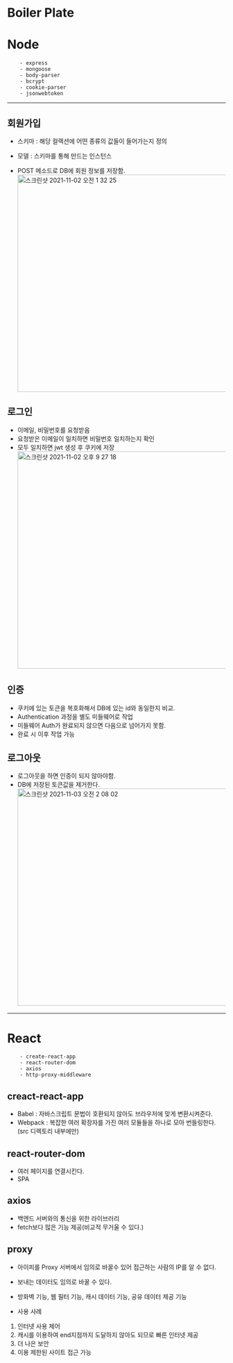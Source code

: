# Boiler Plate

# Node

```
    - express
    - mongoose
    - body-parser
    - bcrypt
    - cookie-parser
    - jsonwebtoken
```

---

## 회원가입

- 스키마 : 해당 컬렉션에 어떤 종류의 값들이 들어가는지 정의
- 모델 : 스키마를 통해 만드는 인스턴스

- POST 메소드로 DB에 회원 정보를 저장함.
  <img width="500" alt="스크린샷 2021-11-02 오전 1 32 25" src="https://user-images.githubusercontent.com/46489446/139707619-8ee7fc3b-2455-4587-a071-8051d6d66804.png">

## 로그인

- 이메일, 비밀번호를 요청받음
- 요청받은 이메일이 일치하면 비밀번호 일치하는지 확인
- 모두 일치하면 jwt 생성 후 쿠키에 저장
  <img width="500" alt="스크린샷 2021-11-02 오후 9 27 18" src="https://user-images.githubusercontent.com/46489446/139846076-b0bb548b-a0fc-49b9-b5d1-5f373f78c768.png">

## 인증

- 쿠키에 있는 토큰을 복호화해서 DB에 있는 id와 동일한지 비교.
- Authentication 과정을 별도 미들웨어로 작업
- 미들웨어 Auth가 완료되지 않으면 다음으로 넘어가지 못함.
- 완료 시 이후 작업 가능

## 로그아웃

- 로그아웃을 하면 인증이 되지 않아야함.
- DB에 저장된 토큰값을 제거한다.
  <img width="500" alt="스크린샷 2021-11-03 오전 2 08 02" src="https://user-images.githubusercontent.com/46489446/139912422-cd56939e-e9aa-4fac-ab22-871c9895df51.png">

---

# React

```
    - create-react-app
    - react-router-dom
    - axios
    - http-proxy-middleware
```

## creact-react-app

- Babel : 자바스크립트 문법이 호환되지 않아도 브라우저에 맞게 변환시켜준다.
- Webpack : 복잡한 여러 확장자를 가진 여러 모듈들을 하나로 모아 번들링한다. (src 디렉토리 내부에만)

## react-router-dom

- 여러 페이지를 연결시킨다.
- SPA

## axios

- 백엔드 서버와의 통신을 위한 라이브러리
- fetch보다 많은 기능 제공(비교적 무거울 수 있다.)

## proxy

- 아이피를 Proxy 서버에서 임의로 바꿀수 있어 접근하는 사람의 IP를 알 수 없다.
- 보내는 데이터도 임의로 바꿀 수 있다.
- 방화벽 기능, 웹 필터 기능, 캐시 데이터 기능, 공유 데이터 제공 기능

- 사용 사례

1. 인터넷 사용 제어
2. 캐시를 이용하여 end지점까지 도달하지 않아도 되므로 빠른 인터넷 제공
3. 더 나은 보안
4. 이용 제한된 사이트 접근 가능
